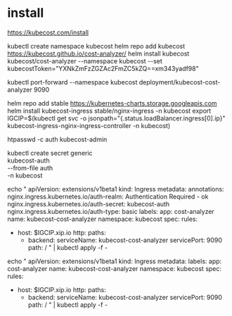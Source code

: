 
# install
https://kubecost.com/install

kubectl create namespace kubecost
helm repo add kubecost https://kubecost.github.io/cost-analyzer/
helm install kubecost kubecost/cost-analyzer --namespace kubecost --set kubecostToken="YXNkZmFzZGZAc2FmZC5kZQ==xm343yadf98"


kubectl port-forward --namespace kubecost deployment/kubecost-cost-analyzer 9090 


helm repo add stable https://kubernetes-charts.storage.googleapis.com
helm install kubecost-ingress stable/nginx-ingress -n kubecost
export IGCIP=$(kubectl get svc -o jsonpath="{.status.loadBalancer.ingress[0].ip}" kubecost-ingress-nginx-ingress-controller -n kubecost)

htpasswd -c auth kubecost-admin

kubectl create secret generic \
    kubecost-auth \
    --from-file auth \
    -n kubecost

echo "
apiVersion: extensions/v1beta1
kind: Ingress
metadata:
  annotations:
    nginx.ingress.kubernetes.io/auth-realm: Authentication Required - ok
    nginx.ingress.kubernetes.io/auth-secret: kubecost-auth
    nginx.ingress.kubernetes.io/auth-type: basic
  labels:
    app: cost-analyzer
  name: kubecost-cost-analyzer
  namespace: kubecost
spec:
  rules:
  - host: $IGCIP.xip.io
    http:
      paths:
      - backend:
          serviceName: kubecost-cost-analyzer
          servicePort: 9090
        path: /
" | kubectl apply -f -

echo "
apiVersion: extensions/v1beta1
kind: Ingress
metadata:
  labels:
    app: cost-analyzer
  name: kubecost-cost-analyzer
  namespace: kubecost
spec:
  rules:
  - host: $IGCIP.xip.io
    http:
      paths:
      - backend:
          serviceName: kubecost-cost-analyzer
          servicePort: 9090
        path: /
" | kubectl apply -f -


